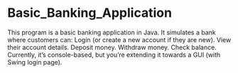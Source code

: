 # Basic_Banking_Application
This program is a basic banking application in Java. It simulates a bank where customers can:  Login (or create a new account if they are new).  View their account details.  Deposit money.  Withdraw money.  Check balance.  Currently, it’s console-based, but you’re extending it towards a GUI (with Swing login page).
